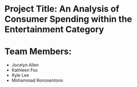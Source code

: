 # Project Title: An Analysis of Consumer Spending within the Entertainment Category

# Team Members: 
 * Jocelyn Allen
 * Kathleen Fox
 * Kyle Lee
 * Mohammad Ronosentono

